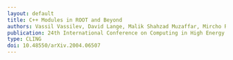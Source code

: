```yaml
---
layout: default
title: C++ Modules in ROOT and Beyond
authors: Vassil Vassilev, David Lange, Malik Shahzad Muzaffar, Mircho Rodozov, Oksana Shadura and Alexander Penev
publication: 24th International Conference on Computing in High Energy and Nuclear Physics (CHEP 2019)
type: CLING
doi: 10.48550/arXiv.2004.06507
---
```

